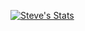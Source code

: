 [![Steve's Stats](https://github-readme-stats.vercel.app/api?username=stevemk14ebr)](https://github.com/stevemk14ebr/github-readme-stats)
